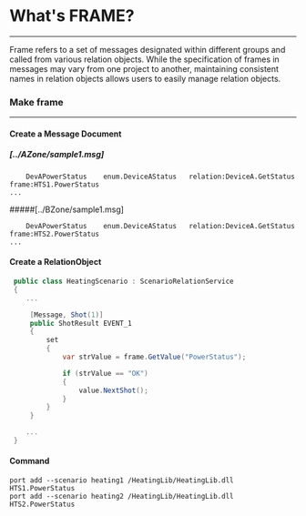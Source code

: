 
# What's FRAME?
__________________

Frame refers to a set of messages designated within different groups and called from various relation objects. While the specification of frames in messages may vary from one project to another, maintaining consistent names in relation objects allows users to easily manage relation objects.




### Make frame 
_________________


#### Create a Message Document  
 
##### [../AZone/sample1.msg]
```TEXT 
    DevAPowerStatus    enum.DeviceAStatus   relation:DeviceA.GetStatus       frame:HTS1.PowerStatus 
...
``` 


#####[../BZone/sample1.msg]
```TEXT
    DevAPowerStatus    enum.DeviceAStatus   relation:DeviceA.GetStatus       frame:HTS2.PowerStatus
...
``` 

#### Create a RelationObject   
```C#
 public class HeatingScenario : ScenarioRelationService
 {   
    ...

     [Message, Shot(1)]
     public ShotResult EVENT_1
     {
         set
         {
             var strValue = frame.GetValue("PowerStatus");

             if (strValue == "OK")
             {
                 value.NextShot();
             }
         }
     }

    ...
 }
```

#### Command 
```
port add --scenario heating1 /HeatingLib/HeatingLib.dll HTS1.PowerStatus
port add --scenario heating2 /HeatingLib/HeatingLib.dll HTS2.PowerStatus
```